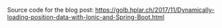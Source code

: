 Source code for the blog post: https://golb.hplar.ch/2017/11/Dynamically-loading-position-data-with-Ionic-and-Spring-Boot.html